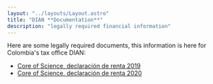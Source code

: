 ```yaml
---
layout: "../layouts/Layout.astro"
title: "DIAN **Documentation**"
description: "legally required financial information"
---
```


Here are some legally required documents, this information is here for Colombia's tax office DIAN:

- [Core of Science, declaración de renta 2019](/documents/RENTA-2019.pdf)
- [Core of Science, declaración de renta 2020](/documents/RENTA-2020.pdf)
